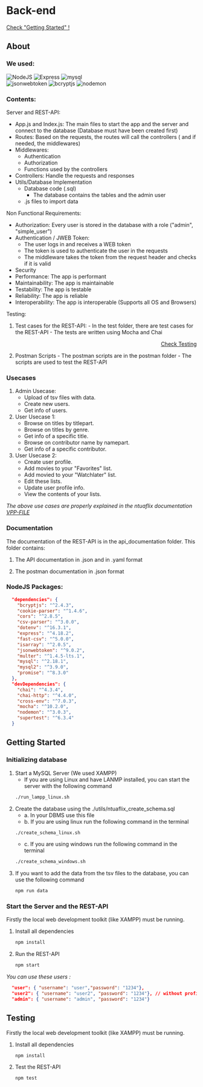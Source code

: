 # Back-end

<p align="left"><a href="#getting-started">Check "Getting Started" ! </a></p>

## About

### We used:
![NodeJS](https://img.shields.io/badge/nodeJS-v26.6.1+-blue.svg)
![Express](https://img.shields.io/badge/express-v4.18.2+-red.svg)
![mysql](https://img.shields.io/badge/mysql-v2.18.1+-yellow.svg)\
![jsonwebtoken](https://img.shields.io/badge/jsonwebtoken-v9.0.2+-green.svg)
![bcryptjs](https://img.shields.io/badge/bcryptjs-v2.4.3+-blue.svg)
![nodemon](https://img.shields.io/badge/nodemon-v3.0.3+-red.svg)


### Contents:

Server and REST-API:
  - App.js and Index.js: The main files to start the app and the server and connect to the database (Database must have been created first)
  - Routes: Based on the requests, the routes will call the controllers ( and if needed, the middlewares) 
  - Middlewares: 
    - Authentication
    - Authorization
    - Functions used by the controllers 
  - Controllers: Handle the requests and responses
  - Utils/Database Implementation
    - Database code (.sql)
      - The database contains the tables and the admin user
    - .js files to import data 

Non Functional Requirements:
  - Authorization: Every user is stored in the database with a role ("admin", "simple_user")
  - Authentication / JWEB Token: 
    - The user logs in and receives a WEB token
    - The token is used to authenticate the user in the requests
    - The middleware takes the token from the request header and checks if it is valid
  - Security
  - Performance: The app is performant
  - Maintainability: The app is maintainable
  - Testability: The app is testable
  - Reliability: The app is reliable
  - Interoperability: The app is interoperable (Supports all OS and Browsers)

Testing:
  1. Test cases for the REST-API:
    - In the test folder, there are test cases for the REST-API
    - The tests are written using Mocha and Chai
          <p align="right"><a href="#testing">Check Testing</a></p>
  2. Postman Scripts
    - The postman scripts are in the postman folder
    - The scripts are used to test the REST-API



### Usecases
1. Admin Usecase:
    - Upload of tsv files with data.
    - Create new users.
    - Get info of users.
2. User Usecase 1:
    - Browse on titles by titlepart.
    - Browse on titles by genre.
    - Get info of a specific title.
    - Browse on contributor name by namepart.
    - Get info of a specific contributor.
3. User Usecase 2:
    - Create user profile.
    - Add movies to your "Favorites" list.
    - Add movied to your "Watchlater" list.
    - Edit these lists.
    - Update user profile info.
    - View the contents of your lists.

_The above use cases are properly explained in the ntuaflix documentation [VPP-FILE]_

<!--[VPP-FILE]: ../documentation/README.md
-->
[VPP-FILE]: https://github.com/ntua/softeng23-33/tree/main/documentation

### Documentation
The documentation of the REST-API is in the api_documentation folder. This folder contains:
1. The API documentation in .json and in .yaml format

2. The postman documentation in .json format


### NodeJS Packages:
```json
  "dependencies": {
    "bcryptjs": "^2.4.3",
    "cookie-parser": "^1.4.6",
    "cors": "^2.8.5",
    "csv-parser": "^3.0.0",
    "dotenv": "^16.3.1",
    "express": "^4.18.2",
    "fast-csv": "^5.0.0",
    "isarray": "^2.0.5",
    "jsonwebtoken": "^9.0.2",
    "multer": "^1.4.5-lts.1",
    "mysql": "^2.18.1",
    "mysql2": "^3.9.0",
    "promise": "^8.3.0"
  },
  "devDependencies": {
    "chai": "^4.3.4",
    "chai-http": "^4.4.0",
    "cross-env": "^7.0.3",
    "mocha": "^10.2.0",
    "nodemon": "^3.0.3",
    "supertest": "^6.3.4"
  }
```


## Getting Started

### Initializing database
1. Start a MySQL Server (We used XAMPP)
    - If you are using Linux and have LANMP installed, you can start the server with the following command
    ```sh
    ./run_lampp_linux.sh
    ```
2. Create the database using the ./utils/ntuaflix_create_schema.sql
    - a. In your DBMS use this file 
    - b. If you are using linux run the following command in the terminal
    ```sh
    ./create_schema_linux.sh
    ``` 
    - c. If you are using windows run the following command in the terminal
    ```sh
    ./create_schema_windows.sh
    ```
3. If you want to add the data from the tsv files to the database, you can use the following command
    ```sh
    npm run data
    ```

### Start the Server and the REST-API
Firstly the local web development toolkit (like XAMPP) must be running. 
1. Install all dependencies
   ```sh
   npm install 
   ```
2. Run the REST-API
   ```sh
   npm start 
   ```

*You can use these users :*
```json
  "user": { "username": "user","password": "1234"},
  "user2": { "username": "user2", "password": "1234"}, // without profile
  "admin": { "username": "admin", "password": "1234"}
```


## Testing
Firstly the local web development toolkit (like XAMPP) must be running. 
1. Install all dependencies
   ```sh
   npm install 
   ```
2. Test the REST-API
   ```sh
   npm test 
   ```
